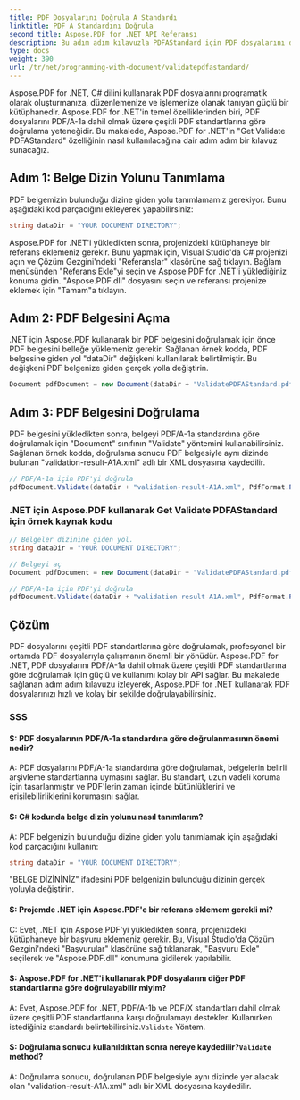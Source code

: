 ```yaml
---
title: PDF Dosyalarını Doğrula A Standardı
linktitle: PDF A Standardını Doğrula
second_title: Aspose.PDF for .NET API Referansı
description: Bu adım adım kılavuzla PDFAStandard için PDF dosyalarını doğrulamak amacıyla Aspose.PDF for .NET'in nasıl kullanılacağını öğrenin.
type: docs
weight: 390
url: /tr/net/programming-with-document/validatepdfastandard/
---
```

Aspose.PDF for .NET, C# dilini kullanarak PDF dosyalarını programatik olarak oluşturmanıza, düzenlemenize ve işlemenize olanak tanıyan güçlü bir kütüphanedir. Aspose.PDF for .NET'in temel özelliklerinden biri, PDF dosyalarını PDF/A-1a dahil olmak üzere çeşitli PDF standartlarına göre doğrulama yeteneğidir. Bu makalede, Aspose.PDF for .NET'in "Get Validate PDFAStandard" özelliğinin nasıl kullanılacağına dair adım adım bir kılavuz sunacağız. 

## Adım 1: Belge Dizin Yolunu Tanımlama

PDF belgemizin bulunduğu dizine giden yolu tanımlamamız gerekiyor. Bunu aşağıdaki kod parçacığını ekleyerek yapabilirsiniz:

```csharp
string dataDir = "YOUR DOCUMENT DIRECTORY";
```
Aspose.PDF for .NET'i yükledikten sonra, projenizdeki kütüphaneye bir referans eklemeniz gerekir. Bunu yapmak için, Visual Studio'da C# projenizi açın ve Çözüm Gezgini'ndeki "Referanslar" klasörüne sağ tıklayın. Bağlam menüsünden "Referans Ekle"yi seçin ve Aspose.PDF for .NET'i yüklediğiniz konuma gidin. "Aspose.PDF.dll" dosyasını seçin ve referansı projenize eklemek için "Tamam"a tıklayın.

## Adım 2: PDF Belgesini Açma

.NET için Aspose.PDF kullanarak bir PDF belgesini doğrulamak için önce PDF belgesini belleğe yüklemeniz gerekir. Sağlanan örnek kodda, PDF belgesine giden yol "dataDir" değişkeni kullanılarak belirtilmiştir. Bu değişkeni PDF belgenize giden gerçek yolla değiştirin.

```csharp
Document pdfDocument = new Document(dataDir + "ValidatePDFAStandard.pdf");
```

## Adım 3: PDF Belgesini Doğrulama

PDF belgesini yükledikten sonra, belgeyi PDF/A-1a standardına göre doğrulamak için "Document" sınıfının "Validate" yöntemini kullanabilirsiniz. Sağlanan örnek kodda, doğrulama sonucu PDF belgesiyle aynı dizinde bulunan "validation-result-A1A.xml" adlı bir XML dosyasına kaydedilir.

```csharp
// PDF/A-1a için PDF'yi doğrula
pdfDocument.Validate(dataDir + "validation-result-A1A.xml", PdfFormat.PDF_A_1A);
```

### .NET için Aspose.PDF kullanarak Get Validate PDFAStandard için örnek kaynak kodu

```csharp
// Belgeler dizinine giden yol.
string dataDir = "YOUR DOCUMENT DIRECTORY";

// Belgeyi aç
Document pdfDocument = new Document(dataDir + "ValidatePDFAStandard.pdf");

// PDF/A-1a için PDF'yi doğrula
pdfDocument.Validate(dataDir + "validation-result-A1A.xml", PdfFormat.PDF_A_1A);
```

## Çözüm

PDF dosyalarını çeşitli PDF standartlarına göre doğrulamak, profesyonel bir ortamda PDF dosyalarıyla çalışmanın önemli bir yönüdür. Aspose.PDF for .NET, PDF dosyalarını PDF/A-1a dahil olmak üzere çeşitli PDF standartlarına göre doğrulamak için güçlü ve kullanımı kolay bir API sağlar. Bu makalede sağlanan adım adım kılavuzu izleyerek, Aspose.PDF for .NET kullanarak PDF dosyalarınızı hızlı ve kolay bir şekilde doğrulayabilirsiniz.

### SSS

#### S: PDF dosyalarının PDF/A-1a standardına göre doğrulanmasının önemi nedir?

A: PDF dosyalarını PDF/A-1a standardına göre doğrulamak, belgelerin belirli arşivleme standartlarına uymasını sağlar. Bu standart, uzun vadeli koruma için tasarlanmıştır ve PDF'lerin zaman içinde bütünlüklerini ve erişilebilirliklerini korumasını sağlar.

#### S: C# kodunda belge dizin yolunu nasıl tanımlarım?

A: PDF belgenizin bulunduğu dizine giden yolu tanımlamak için aşağıdaki kod parçacığını kullanın:

```csharp
string dataDir = "YOUR DOCUMENT DIRECTORY";
```

"BELGE DİZİNİNİZ" ifadesini PDF belgenizin bulunduğu dizinin gerçek yoluyla değiştirin.

#### S: Projemde .NET için Aspose.PDF'e bir referans eklemem gerekli mi?

C: Evet, .NET için Aspose.PDF'yi yükledikten sonra, projenizdeki kütüphaneye bir başvuru eklemeniz gerekir. Bu, Visual Studio'da Çözüm Gezgini'ndeki "Başvurular" klasörüne sağ tıklanarak, "Başvuru Ekle" seçilerek ve "Aspose.PDF.dll" konumuna gidilerek yapılabilir.

#### S: Aspose.PDF for .NET'i kullanarak PDF dosyalarını diğer PDF standartlarına göre doğrulayabilir miyim?

 A: Evet, Aspose.PDF for .NET, PDF/A-1b ve PDF/X standartları dahil olmak üzere çeşitli PDF standartlarına karşı doğrulamayı destekler. Kullanırken istediğiniz standardı belirtebilirsiniz.`Validate` Yöntem.

####  S: Doğrulama sonucu kullanıldıktan sonra nereye kaydedilir?`Validate` method?

A: Doğrulama sonucu, doğrulanan PDF belgesiyle aynı dizinde yer alacak olan "validation-result-A1A.xml" adlı bir XML dosyasına kaydedilir.